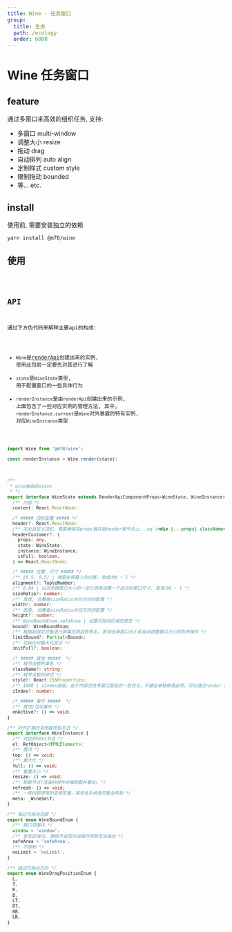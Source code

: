 ```yaml
---
title: Wine - 任务窗口
group:
  title: 生态
  path: /ecology
  order: 6000
---
```


# Wine 任务窗口

## feature
通过多窗口来高效的组织任务, 支持:
* 多窗口        multi-window
* 调整大小      resize
* 拖动         drag
* 自动排列      auto align
* 定制样式      custom style
* 限制拖动      bounded
* 等...        etc.   

## install
使用前, 需要安装独立的依赖
```shell
yarn install @m78/wine
```


## 使用

<code src="./demo.tsx" />


## API

通过下方伪代码来解释主要api的构成:

* `Wine`是[renderApi](/m78/docs/utils/render-api)创建出来的实例, 使用此包前一定要先对其进行了解
* `state`是`WineState`类型, 用于配置窗口的一些具体行为
* `renderInstance`是由`renderApi`创建出来的示例, 上面包含了一些对应实例的管理方法, 其中, `renderInstance.current`是`Wine`对外暴露的特有实例, 对应`WineInstance`类型

```ts
import Wine from '@m78/wine';

const renderInstance = Wine.render(state);
```

```ts
/**
 * wine接收的state
 * */
export interface WineState extends RenderApiComponentProps<WineState, WineInstance> {
  /** 内容 */
  content: React.ReactNode;

  /* ##### 顶栏配置 ##### */
  header?: React.ReactNode;
  /** 完全自定义顶栏，需要确保将props展开到header根节点上, .eg (<div {...props} className="myHeader" />) */
  headerCustomer?: (
    props: any,
    state: WineState,
    instance: WineInstance,
    isFull: boolean,
  ) => React.ReactNode;

  /* ##### 位置、尺寸 ##### */
  /** [0.5, 0.5] | 弹窗在屏幕上的位置, 取值为0 ~ 1 */
  alignment?: TupleNumber;
  /** 0.84 | 以浏览器窗口大小的一定比例来设置一个适合的窗口尺寸, 取值为0 ~ 1 */
  sizeRatio?: number;
  /** 宽度, 会覆盖sizeRatio对应方向的配置 */
  width?: number;
  /** 高度, 会覆盖sizeRatio对应方向的配置 */
  height?: number;
  /** WineBoundEnum.safeArea | 设置可拖动区域的类型 */
  bound?: WineBoundEnum;
  /** 根据此限定对象进行屏幕可用边界修正, 影响全屏窗口大小和自动调整窗口大小的各种操作 */
  limitBound?: Partial<Bound>;
  /** 初始化时最大化显示 */
  initFull?: boolean;

  /* ##### 其他 #####  */
  /** 根节点额外类名 */
  className?: string;
  /** 根节点额外样式 */
  style?: React.CSSProperties;
  /** 1000 | zIndex层级，由于内部包含多窗口层级的一些优化，不建议单独修改此项，可以通过render api全局更改 */
  zIndex?: number;

  /* ##### 事件 #####  */
  /** 置顶/活动事件 */
  onActive?: () => void;
}

/** 对外扩展的实例属性和方法 */
export interface WineInstance {
  /** 对应的html节点 */
  el: RefObject<HTMLElement>;
  /** 置顶 */
  top: () => void;
  /** 最大化 */
  full: () => void;
  /** 重置大小 */
  resize: () => void;
  /** 刷新节点(渲染的组件会被卸载并重绘) */
  refresh: () => void;
  /** 一些内部使用的实例变量，某些复杂场景可能会用到 */
  meta: _WineSelf;
}

/** 描述可拖动范围 */
export enum WineBoundEnum {
  /** 窗口范围内 */
  window = 'window',
  /** 安全区域内, 确保不会因为误操作导致无法拖动 */
  safeArea = 'safeArea',
  /** 不限制 */
  noLimit = 'noLimit',
}

/** 描述可拖动方向 */
export enum WineDragPositionEnum {
  L,
  T,
  R,
  B,
  LT,
  RT,
  RB,
  LB,
}
```
